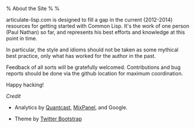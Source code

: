 % About the Site
%
%

articulate-lisp.com is designed to fill a gap in the current (2012-2014) resources for getting started with Common Lisp. It's the work of
one person (Paul Nathan) so far, and represents his best efforts and
knowledge at this point in time.

In particular, the style and idioms should not be taken as some
mythical best practice, only what has worked for the author in the
past.

Feedback of all sorts will be gratefully welcomed. Contributions and
bug reports should be done via the github location for maximum
coordination.

Happy hacking!


*Credit*

* Analytics by [Quantcast](https://www.quantcast.com/), [MixPanel](http://mixpanel.com), and Google. 

* Theme by [Twitter Bootstrap](http://twitter.github.com/bootstrap/)

